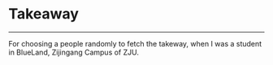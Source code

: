 # Takeaway
-----
For choosing a people randomly to fetch the takeway, when I was a student in BlueLand, Zijingang Campus of ZJU.
